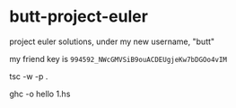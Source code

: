 # butt-project-euler
project euler solutions, under my new username, "butt"

my friend key is `994592_NWcGMVSiB9ouACDEUgjeKw7bDGOo4vIM`

tsc -w -p .

ghc -o hello 1.hs
